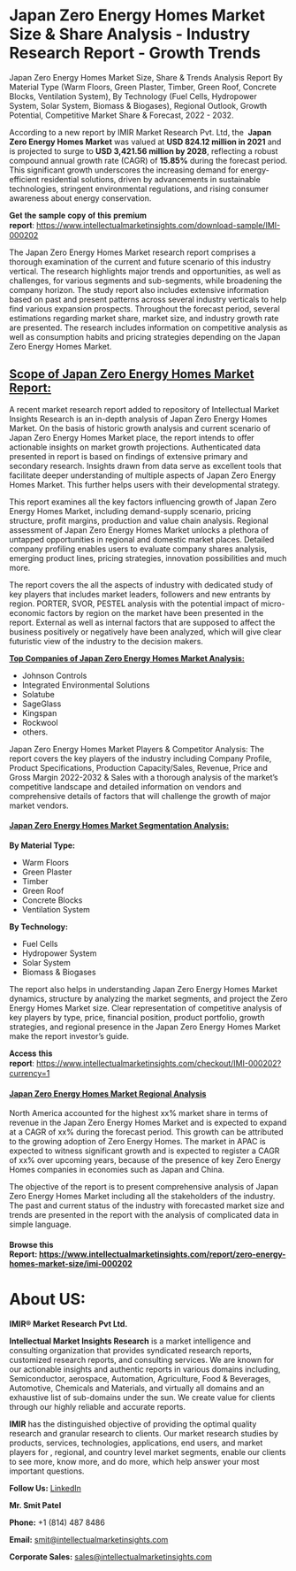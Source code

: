 <h1>Japan Zero Energy Homes Market Size &amp; Share Analysis - Industry Research Report - Growth Trends</h1>
<p>Japan Zero Energy Homes Market Size, Share &amp; Trends Analysis Report By Material Type (Warm Floors, Green Plaster, Timber, Green Roof, Concrete Blocks, Ventilation System), By Technology (Fuel Cells, Hydropower System, Solar System, Biomass &amp; Biogases), Regional Outlook, Growth Potential, Competitive Market Share &amp; Forecast, 2022 - 2032.</p>
<p data-pm-slice="0 0 []">According to a new report by&nbsp;IMIR Market Research Pvt. Ltd, the &nbsp;<strong>Japan Zero Energy Homes Market</strong>&nbsp;was valued at&nbsp;<strong>USD 824.12 million in 2021</strong>&nbsp;and is projected to surge to&nbsp;<strong>USD 3,421.56 million by 2028</strong>, reflecting a robust compound annual growth rate (CAGR) of&nbsp;<strong>15.85%</strong>&nbsp;during the forecast period. This significant growth underscores the increasing demand for energy-efficient residential solutions, driven by advancements in sustainable technologies, stringent environmental regulations, and rising consumer awareness about energy conservation.</p>
<p>𝐆𝐞𝐭 𝐭𝐡𝐞 𝐬𝐚𝐦𝐩𝐥𝐞 𝐜𝐨𝐩𝐲 𝐨𝐟 𝐭𝐡𝐢𝐬 𝐩𝐫𝐞𝐦𝐢𝐮𝐦 𝐫𝐞𝐩𝐨𝐫𝐭:&nbsp;<a href="https://www.intellectualmarketinsights.com/download-sample/IMI-000202">https://www.intellectualmarketinsights.com/download-sample/IMI-000202</a>&nbsp;</p>
<p>The Japan Zero Energy Homes Market research report comprises a thorough examination of the current and future scenario of this industry vertical. The research highlights major trends and opportunities, as well as challenges, for various segments and sub-segments, while broadening the company horizon. The study report also includes extensive information based on past and present patterns across several industry verticals to help find various expansion prospects. Throughout the forecast period, several estimations regarding market share, market size, and industry growth rate are presented. The research includes information on competitive analysis as well as consumption habits and pricing strategies depending on the Japan Zero Energy Homes Market.</p>
<h2><u>Scope of Japan Zero Energy Homes Market Report:</u></h2>
<p>A recent market research report added to repository of Intellectual Market Insights Research is an in-depth analysis of Japan Zero Energy Homes Market. On the basis of historic growth analysis and current scenario of Japan Zero Energy Homes Market place, the report intends to offer actionable insights on market growth projections. Authenticated data presented in report is based on findings of extensive primary and secondary research. Insights drawn from data serve as excellent tools that facilitate deeper understanding of multiple aspects of Japan Zero Energy Homes Market. This further helps users with their developmental strategy.</p>
<p>This report examines all the key factors influencing growth of Japan Zero Energy Homes Market, including demand-supply scenario, pricing structure, profit margins, production and value chain analysis. Regional assessment of Japan Zero Energy Homes Market unlocks a plethora of untapped opportunities in regional and domestic market places. Detailed company profiling enables users to evaluate company shares analysis, emerging product lines, pricing strategies, innovation possibilities and much more.</p>
<p>The report covers the all the aspects of industry with dedicated study of key players that includes market leaders, followers and new entrants by region. PORTER, SVOR, PESTEL analysis with the potential impact of micro-economic factors by region on the market have been presented in the report. External as well as internal factors that are supposed to affect the business positively or negatively have been analyzed, which will give clear futuristic view of the industry to the decision makers.</p>
<p><strong><u>Top Companies of Japan Zero Energy Homes Market Analysis:</u></strong></p>
<ul>
<li>Johnson Controls</li>
<li>Integrated Environmental Solutions</li>
<li>Solatube</li>
<li>SageGlass</li>
<li>Kingspan</li>
<li>Rockwool</li>
<li>others.</li>
</ul>
<p>Japan Zero Energy Homes Market Players &amp; Competitor Analysis: The report covers the key players of the industry including Company Profile, Product Specifications, Production Capacity/Sales, Revenue, Price and Gross Margin 2022-2032 &amp; Sales with a thorough analysis of the market&rsquo;s competitive landscape and detailed information on vendors and comprehensive details of factors that will challenge the growth of major market vendors.</p>
<h4><strong><u>Japan Zero Energy Homes Market Segmentation Analysis:</u></strong></h4>
<p><strong>By Material Type:</strong></p>
<ul>
<li>Warm Floors</li>
<li>Green Plaster</li>
<li>Timber</li>
<li>Green Roof</li>
<li>Concrete Blocks</li>
<li>Ventilation System</li>
</ul>
<p><strong>By Technology:</strong></p>
<ul>
<li>Fuel Cells</li>
<li>Hydropower System</li>
<li>Solar System</li>
<li>Biomass &amp; Biogases</li>
</ul>
<p>The report also helps in understanding Japan Zero Energy Homes Market dynamics, structure by analyzing the market segments, and project the Zero Energy Homes&nbsp;Market size. Clear representation of competitive analysis of key players by type, price, financial position, product portfolio, growth strategies, and regional presence in the Japan Zero Energy Homes Market make the report investor&rsquo;s guide.</p>
<p>𝐀𝐜𝐜𝐞𝐬𝐬 𝐭𝐡𝐢𝐬 𝐫𝐞𝐩𝐨𝐫𝐭:&nbsp;<a href="https://www.intellectualmarketinsights.com/checkout/IMI-000202?currency=1">https://www.intellectualmarketinsights.com/checkout/IMI-000202?currency=1</a>&nbsp;</p>
<h4><strong><u> Japan Zero Energy Homes Market Regional Analysis</u></strong></h4>
<p>North America accounted for the highest xx% market share in terms of revenue in the Japan Zero Energy Homes Market and is expected to expand at a CAGR of xx% during the forecast period. This growth can be attributed to the growing adoption of Zero Energy Homes. The market in APAC is expected to witness significant growth and is expected to register a CAGR of xx% over upcoming years, because of the presence of key Zero Energy Homes companies in economies such as Japan and China.</p>
<p>The objective of the report is to present comprehensive analysis of Japan Zero Energy Homes Market including all the stakeholders of the industry. The past and current status of the industry with forecasted market size and trends are presented in the report with the analysis of complicated data in simple language.</p>
<h4><strong>Browse this Report:&nbsp;<a href="https://www.intellectualmarketinsights.com/report/zero-energy-homes-market-size/imi-000202">https://www.intellectualmarketinsights.com/report/zero-energy-homes-market-size/imi-000202</a>&nbsp;</strong></h4>
<h1>About US:</h1>
<p><strong>IMIR&reg; Market Research Pvt Ltd.</strong></p>
<p><strong>Intellectual Market Insights Research</strong> is a market intelligence and consulting organization that provides syndicated research reports, customized research reports, and consulting services. We are known for our actionable insights and authentic reports in various domains including, Semiconductor, aerospace, Automation, Agriculture, Food &amp; Beverages, Automotive, Chemicals and Materials, and virtually all domains and an exhaustive list of sub-domains under the sun. We create value for clients through our highly reliable and accurate reports.</p>
<p><strong>IMIR</strong> has the distinguished objective of providing the optimal quality research and granular research to clients. Our market research studies by products, services, technologies, applications, end users, and market players for , regional, and country level market segments, enable our clients to see more, know more, and do more, which help answer your most important questions.</p>
<p><strong>Follow Us:</strong> <a href="https://www.linkedin.com/company/imir-marketresearch/">LinkedIn</a></p>
<p><strong>Mr. Smit Patel</strong></p>
<p><strong>Phone:</strong> +1 (814) 487 8486</p>
<p><strong>Email:</strong> <a href="mailto:smit@intellectualmarketinsights.com">smit@intellectualmarketinsights.com</a></p>
<p><strong>Corporate Sales:</strong> <a href="mailto:sales@intellectualmarketinsights.com">sales@intellectualmarketinsights.com</a></p>
<div>&nbsp;</div>
